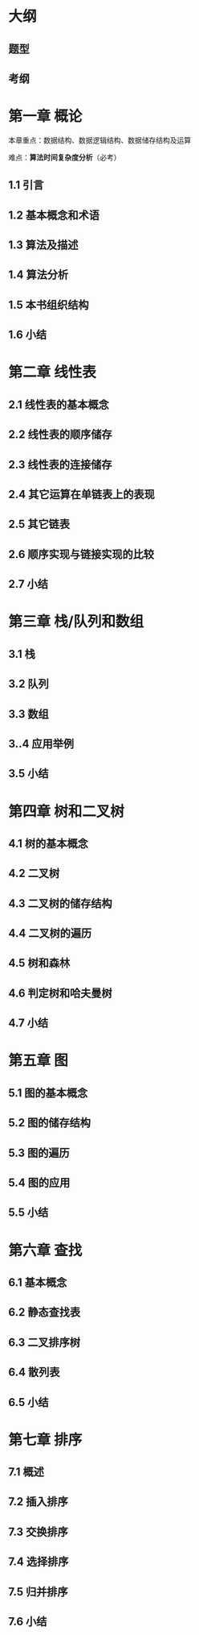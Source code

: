 # 大纲

## 题型

## 考纲



# 第一章 概论

本章重点：数据结构、数据逻辑结构、数据储存结构及运算

难点：**算法时间复杂度分析**（必考）

## 1.1 引言

## 1.2 基本概念和术语

## 1.3 算法及描述

## 1.4 算法分析

## 1.5 本书组织结构

## 1.6 小结

# 第二章 线性表



## 2.1 线性表的基本概念

## 2.2 线性表的顺序储存

## 2.3 线性表的连接储存

## 2.4 其它运算在单链表上的表现

## 2.5 其它链表

## 2.6 顺序实现与链接实现的比较

## 2.7 小结

# 第三章 栈/队列和数组

## 3.1 栈

## 3.2 队列

## 3.3 数组

## 3..4 应用举例

## 3.5 小结

# 第四章 树和二叉树

## 4.1 树的基本概念

## 4.2 二叉树

## 4.3 二叉树的储存结构

## 4.4 二叉树的遍历

## 4.5 树和森林

## 4.6 判定树和哈夫曼树

## 4.7 小结

# 第五章 图

## 5.1 图的基本概念

## 5.2 图的储存结构

## 5.3 图的遍历

## 5.4 图的应用

## 5.5 小结

# 第六章 查找

## 6.1 基本概念

## 6.2 静态查找表

## 6.3 二叉排序树

## 6.4 散列表

## 6.5 小结

# 第七章 排序

## 7.1 概述

## 7.2 插入排序

## 7.3 交换排序

## 7.4 选择排序

## 7.5 归并排序

## 7.6 小结